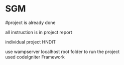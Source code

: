 # SGM
#project is already done

all instruction is in project report

individual project HNDIT

use wampserver localhost root folder to run the project<br/>
used codeIgniter Framework
